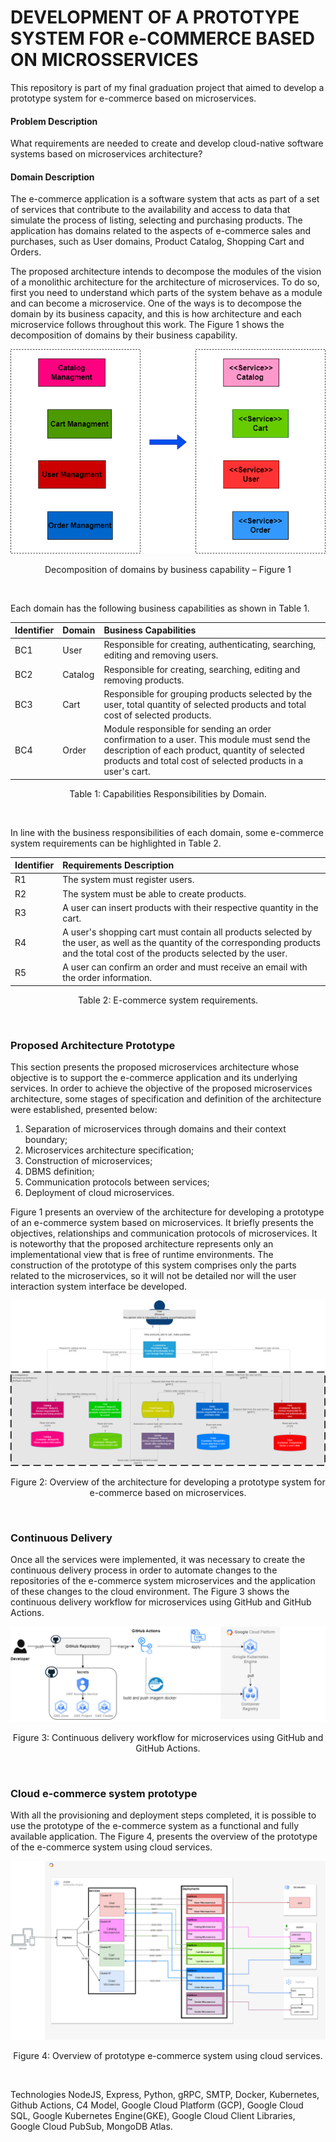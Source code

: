 # DEVELOPMENT OF A PROTOTYPE SYSTEM FOR e-COMMERCE BASED ON MICROSSERVICES

This repository is part of my final graduation project that aimed to develop a prototype system for e-commerce based on microservices.

#### Problem Description

What requirements are needed to create and develop cloud-native software systems based on microservices architecture?

#### Domain Description

The e-commerce application is a software system that acts as part of a set of services that contribute to the availability and access to data that simulate the process of listing, selecting and purchasing products. The application has domains related to the  aspects of e-commerce sales and purchases, such as User domains, Product Catalog, Shopping Cart and Orders.

The proposed architecture intends to decompose the modules of the vision of a monolithic architecture for the architecture of microservices. To do so, first you need to understand which parts of the system behave as a module and can become a microservice. One of the ways is to decompose the domain by its business capacity, and this is how architecture and each microservice follows throughout this work. The Figure 1 shows the decomposition of domains by their business capability.

<div align="center">
  
![image](./docs/businessCapability/EN-businessCapability.drawio.png)
  <p>Decomposition of domains by business capability – Figure 1</p>
  <br>
</div>

Each domain has the following business capabilities as shown in Table 1.

Identifier    | Domain  | Business Capabilities 
-----------   | ------- | :------
BC1           | User    | Responsible for creating, authenticating, searching, editing and removing users.
BC2           | Catalog | Responsible for creating, searching, editing and removing products.
BC3           | Cart    | Responsible for grouping products selected by the user, total quantity of selected products and total cost of selected products.
BC4           | Order   | Module responsible for sending an order confirmation to a user. This module must send the description of each product, quantity of selected products and total cost of selected products in a user's cart.

<div align="center">
  <p>Table 1: Capabilities Responsibilities by Domain.</p>
  <br>
</div>

In line with the business responsibilities of each domain, some e-commerce system requirements can be highlighted in Table 2.

Identifier  | Requirements Description
---------   | :------
R1          | The system must register users.
R2          | The system must be able to create products.
R3          | A user can insert products with their respective quantity in the cart.
R4          | A user's shopping cart must contain all products selected by the user, as well as the quantity of the corresponding products and the total cost of the products selected by the user.
R5          | A user can confirm an order and must receive an email with the order information.

<div align="center">
  <p>Table 2: E-commerce system requirements.</p>
  <br>
</div>

### Proposed Architecture Prototype

This section presents the proposed microservices architecture whose objective is to support the e-commerce application and its underlying services. In order to achieve the objective of the proposed microservices architecture, some stages of specification and definition of the architecture were established, presented below:
  1. Separation of microservices through domains and their context boundary;
  2. Microservices architecture specification;
  3. Construction of microservices;
  4. DBMS definition;
  5. Communication protocols between services;
  6. Deployment of cloud microservices.

Figure 1 presents an overview of the architecture for developing a prototype of an e-commerce system based on microservices. It briefly presents the objectives, relationships and communication protocols of microservices. It is noteworthy that the proposed architecture represents only an implementational view that is free of runtime environments. The construction of the prototype of this system comprises only the parts related to the microservices, so it will not be detailed nor will the user interaction system interface be developed.

<div align="center">
  
  ![image](./docs/EN-containers.drawio.png)
    <p>Figure 2: Overview of the architecture for developing a prototype system for e-commerce based on microservices.</p>
    <br>
</div>

### Continuous Delivery

Once all the services were implemented, it was necessary to create the continuous delivery process in order to automate changes to the repositories of the e-commerce system microservices and the application of these changes to the cloud environment. The Figure 3 shows the continuous delivery workflow for microservices using GitHub and GitHub Actions.

<div align="center">
  
![image](./docs/EN-pipeline-deploy.drawio.png)
  <p>Figure 3: Continuous delivery workflow for microservices using GitHub and GitHub Actions.</p>
  <br>
</div>

### Cloud e-commerce system prototype

With all the provisioning and deployment steps completed, it is possible to use the prototype of the e-commerce system as a functional and fully available application. The Figure 4, presents the overview of the prototype of the e-commerce system using cloud services.


<div align="center">
  
![image](./docs/EN-kubernetes-cluster-details-gcp.drawio.png)
  <p>Figure 4: Overview of prototype e-commerce system using cloud services.</p>
  <br>
</div>

Technologies
NodeJS, Express, Python, gRPC, SMTP, Docker, Kubernetes, Github Actions, C4 Model, Google Cloud Platform (GCP), Google Cloud SQL, Google Kubernetes Engine(GKE), Google Cloud Client Libraries, Google Cloud PubSub, MongoDB Atlas.
